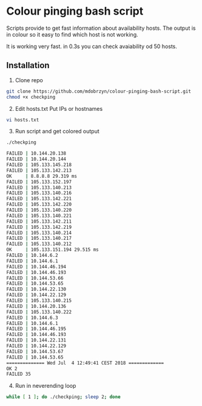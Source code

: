 # Colour pinging bash script

Scripts provide to get fast information about availability hosts.
The output is in colour so it easy to find which host is not working.

It is working very fast. in 0.3s you can check avaiability od 50 hosts.

## Installation

1. Clone repo

```bash
git clone https://github.com/mdobrzyn/colour-pinging-bash-script.git
chmod +x checkping
```

2. Edit hosts.txt Put IPs or hostnames

```bash
vi hosts.txt
```

3. Run script and get colored output

```bash
./checkping

FAILED | 10.144.20.138
FAILED | 10.144.20.144
FAILED | 105.133.145.218
FAILED | 105.133.142.213
OK     | 8.8.8.8 29.319 ms
FAILED | 105.133.152.197
FAILED | 105.133.140.213
FAILED | 105.133.140.216
FAILED | 105.133.142.221
FAILED | 105.133.142.220
FAILED | 105.133.140.220
FAILED | 105.133.140.221
FAILED | 105.133.142.211
FAILED | 105.133.142.219
FAILED | 105.133.140.214
FAILED | 105.133.140.217
FAILED | 105.133.140.212
OK     | 105.133.151.194 29.515 ms
FAILED | 10.144.6.2
FAILED | 10.144.6.1
FAILED | 10.144.46.194
FAILED | 10.144.46.193
FAILED | 10.144.53.66
FAILED | 10.144.53.65
FAILED | 10.144.22.130
FAILED | 10.144.22.129
FAILED | 105.133.140.215
FAILED | 10.144.20.136
FAILED | 105.133.140.222
FAILED | 10.144.6.3
FAILED | 10.144.6.1
FAILED | 10.144.46.195
FAILED | 10.144.46.193
FAILED | 10.144.22.131
FAILED | 10.144.22.129
FAILED | 10.144.53.67
FAILED | 10.144.53.65
============== Wed Jul  4 12:49:41 CEST 2018 =============
OK 2
FAILED 35
```

4. Run in neverending loop

```bash
while [ 1 ]; do ./checkping; sleep 2; done
```

